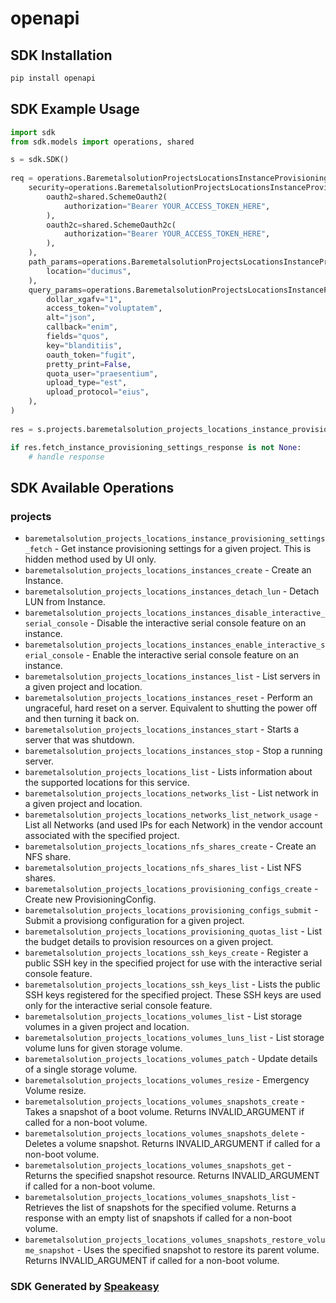 # openapi

<!-- Start SDK Installation -->
## SDK Installation

```bash
pip install openapi
```
<!-- End SDK Installation -->

## SDK Example Usage
<!-- Start SDK Example Usage -->
```python
import sdk
from sdk.models import operations, shared

s = sdk.SDK()
    
req = operations.BaremetalsolutionProjectsLocationsInstanceProvisioningSettingsFetchRequest(
    security=operations.BaremetalsolutionProjectsLocationsInstanceProvisioningSettingsFetchSecurity(
        oauth2=shared.SchemeOauth2(
            authorization="Bearer YOUR_ACCESS_TOKEN_HERE",
        ),
        oauth2c=shared.SchemeOauth2c(
            authorization="Bearer YOUR_ACCESS_TOKEN_HERE",
        ),
    ),
    path_params=operations.BaremetalsolutionProjectsLocationsInstanceProvisioningSettingsFetchPathParams(
        location="ducimus",
    ),
    query_params=operations.BaremetalsolutionProjectsLocationsInstanceProvisioningSettingsFetchQueryParams(
        dollar_xgafv="1",
        access_token="voluptatem",
        alt="json",
        callback="enim",
        fields="quos",
        key="blanditiis",
        oauth_token="fugit",
        pretty_print=False,
        quota_user="praesentium",
        upload_type="est",
        upload_protocol="eius",
    ),
)
    
res = s.projects.baremetalsolution_projects_locations_instance_provisioning_settings_fetch(req)

if res.fetch_instance_provisioning_settings_response is not None:
    # handle response
```
<!-- End SDK Example Usage -->

<!-- Start SDK Available Operations -->
## SDK Available Operations

### projects

* `baremetalsolution_projects_locations_instance_provisioning_settings_fetch` - Get instance provisioning settings for a given project. This is hidden method used by UI only.
* `baremetalsolution_projects_locations_instances_create` - Create an Instance.
* `baremetalsolution_projects_locations_instances_detach_lun` - Detach LUN from Instance.
* `baremetalsolution_projects_locations_instances_disable_interactive_serial_console` - Disable the interactive serial console feature on an instance.
* `baremetalsolution_projects_locations_instances_enable_interactive_serial_console` - Enable the interactive serial console feature on an instance.
* `baremetalsolution_projects_locations_instances_list` - List servers in a given project and location.
* `baremetalsolution_projects_locations_instances_reset` - Perform an ungraceful, hard reset on a server. Equivalent to shutting the power off and then turning it back on.
* `baremetalsolution_projects_locations_instances_start` - Starts a server that was shutdown.
* `baremetalsolution_projects_locations_instances_stop` - Stop a running server.
* `baremetalsolution_projects_locations_list` - Lists information about the supported locations for this service.
* `baremetalsolution_projects_locations_networks_list` - List network in a given project and location.
* `baremetalsolution_projects_locations_networks_list_network_usage` - List all Networks (and used IPs for each Network) in the vendor account associated with the specified project.
* `baremetalsolution_projects_locations_nfs_shares_create` - Create an NFS share.
* `baremetalsolution_projects_locations_nfs_shares_list` - List NFS shares.
* `baremetalsolution_projects_locations_provisioning_configs_create` - Create new ProvisioningConfig.
* `baremetalsolution_projects_locations_provisioning_configs_submit` - Submit a provisiong configuration for a given project.
* `baremetalsolution_projects_locations_provisioning_quotas_list` - List the budget details to provision resources on a given project.
* `baremetalsolution_projects_locations_ssh_keys_create` - Register a public SSH key in the specified project for use with the interactive serial console feature.
* `baremetalsolution_projects_locations_ssh_keys_list` - Lists the public SSH keys registered for the specified project. These SSH keys are used only for the interactive serial console feature.
* `baremetalsolution_projects_locations_volumes_list` - List storage volumes in a given project and location.
* `baremetalsolution_projects_locations_volumes_luns_list` - List storage volume luns for given storage volume.
* `baremetalsolution_projects_locations_volumes_patch` - Update details of a single storage volume.
* `baremetalsolution_projects_locations_volumes_resize` - Emergency Volume resize.
* `baremetalsolution_projects_locations_volumes_snapshots_create` - Takes a snapshot of a boot volume. Returns INVALID_ARGUMENT if called for a non-boot volume.
* `baremetalsolution_projects_locations_volumes_snapshots_delete` - Deletes a volume snapshot. Returns INVALID_ARGUMENT if called for a non-boot volume.
* `baremetalsolution_projects_locations_volumes_snapshots_get` - Returns the specified snapshot resource. Returns INVALID_ARGUMENT if called for a non-boot volume.
* `baremetalsolution_projects_locations_volumes_snapshots_list` - Retrieves the list of snapshots for the specified volume. Returns a response with an empty list of snapshots if called for a non-boot volume.
* `baremetalsolution_projects_locations_volumes_snapshots_restore_volume_snapshot` - Uses the specified snapshot to restore its parent volume. Returns INVALID_ARGUMENT if called for a non-boot volume.

<!-- End SDK Available Operations -->

### SDK Generated by [Speakeasy](https://docs.speakeasyapi.dev/docs/using-speakeasy/client-sdks)

